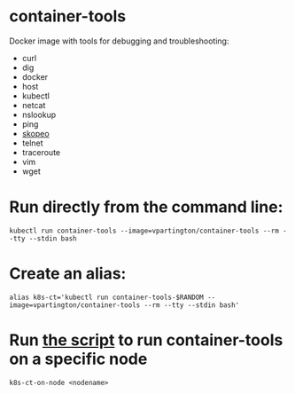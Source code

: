 # container-tools
Docker image with tools for debugging and troubleshooting:
* curl
* dig
* docker
* host
* kubectl
* netcat
* nslookup
* ping
* [skopeo](https://github.com/containers/skopeo) 
* telnet
* traceroute
* vim
* wget

# Run directly from the command line:
```
kubectl run container-tools --image=vpartington/container-tools --rm --tty --stdin bash
```

# Create an alias:
```
alias k8s-ct='kubectl run container-tools-$RANDOM --image=vpartington/container-tools --rm --tty --stdin bash'
```

# Run [the script](k8s-ct-on-node) to run container-tools on a specific node
```
k8s-ct-on-node <nodename>
```
